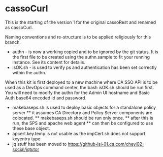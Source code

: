 # cassoCurl

This is the starting of the version 1 for the original cassoRest and
renamed as cassoCurl.

Naming conventions and re-structure is to be applied religiously for this branch.

* authn - is now a working copied and to be ignored by the git status.
It is the first file to be created using the authn.sample to fit your running
instance. See its content for details.
* isOK.sh - is used to verify ps and authentication has been set correctly within the authn.

When this kit is first deployed to a new machine where CA SSO API is 
to be used as a DevOps command center, the bash isOK.sh should be run first.
You will need to modify the authn for the Admin UI hostname and
Basic Auth base64 encoded id and password.

* makebaseps.sh is used to deploy basic objects for a standalone policy server
** it assumes CA Directory and Policy Server components are colocated.
** makebaseps.sh should be run only once.
** after this is run, the SPS and apache web agent
** can then be configured to use these base object.
* apcert.key.temp is not usable as the impCert.sh does not support keyentry type
* jq stuff has been moved to https://github-isl-01.ca.com/cheyi02-social/jqtutor

